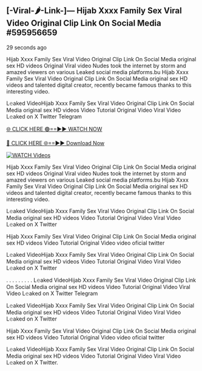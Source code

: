 ## [-Viral-🌶-Link-]— Hijab Xxxx Family Sex Viral Video Original Clip Link On Social Media #595956659

29 seconds ago

Hijab Xxxx Family Sex Viral Video Original Clip Link On Social Media original sex HD videos Original Viral video Nudes took the internet by storm and amazed viewers on various Leaked social media platforms.bu Hijab Xxxx Family Sex Viral Video Original Clip Link On Social Media original sex HD videos and talented digital creator, recently became famous thanks to this interesting video.

L𝚎aked VideoHijab Xxxx Family Sex Viral Video Original Clip Link On Social Media original sex HD videos Video Tutorial Original Video Viral Video L𝚎aked on X Twitter Telegram

[🌐 CLICK HERE 🟢==►► WATCH NOW](https://cutt.ly/te57wshS)

[🔴 CLICK HERE 🌐==►► Download Now](https://cutt.ly/te57wshS)

[![WATCH Videos](https://i.imgur.com/dJHk4Zq.gif)](https://cutt.ly/te57wshS)

Hijab Xxxx Family Sex Viral Video Original Clip Link On Social Media original sex HD videos Original Viral video Nudes took the internet by storm and amazed viewers on various Leaked social media platforms.bu Hijab Xxxx Family Sex Viral Video Original Clip Link On Social Media original sex HD videos and talented digital creator, recently became famous thanks to this interesting video.

L𝚎aked VideoHijab Xxxx Family Sex Viral Video Original Clip Link On Social Media original sex HD videos Video Tutorial Original Video Viral Video L𝚎aked on X Twitter

Hijab Xxxx Family Sex Viral Video Original Clip Link On Social Media original sex HD videos Video Tutorial Original Video video oficial twitter

L𝚎aked VideoHijab Xxxx Family Sex Viral Video Original Clip Link On Social Media original sex HD videos Video Tutorial Original Video Viral Video L𝚎aked on X Twitter

. . . . . . . . . L𝚎aked VideoHijab Xxxx Family Sex Viral Video Original Clip Link On Social Media original sex HD videos Video Tutorial Original Video Viral Video L𝚎aked on X Twitter Telegram

L𝚎aked VideoHijab Xxxx Family Sex Viral Video Original Clip Link On Social Media original sex HD videos Video Tutorial Original Video Viral Video L𝚎aked on X Twitter

Hijab Xxxx Family Sex Viral Video Original Clip Link On Social Media original sex HD videos Video Tutorial Original Video video oficial twitter

L𝚎aked VideoHijab Xxxx Family Sex Viral Video Original Clip Link On Social Media original sex HD videos Video Tutorial Original Video Viral Video L𝚎aked on X Twitter.